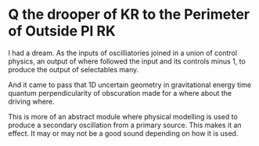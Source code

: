 Q the drooper of KR to the Perimeter of Outside PI RK
===

I had a dream. As the inputs of oscilliatories joined in a union of control physics, an output of where followed the input and its controls minus 1, to produce the output of selectables many.

And it came to pass that 1D uncertain geometry in gravitational energy time quantum perpendicularity of obscuration made for a where about the driving where.

This is more of an abstract module where physical modelling is used to produce a secondary oscillation from a primary source. This makes it an effect. It may or may not be a good sound depending on how it is used.

